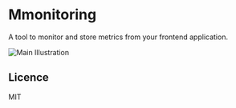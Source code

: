 # Mmonitoring

A tool to monitor and store metrics from your frontend application.

![Main Illustration](https://user-images.githubusercontent.com/15220162/200124988-a5b686b4-5e79-45ed-b00e-e8b7f78dde97.svg)

## Licence

MIT
